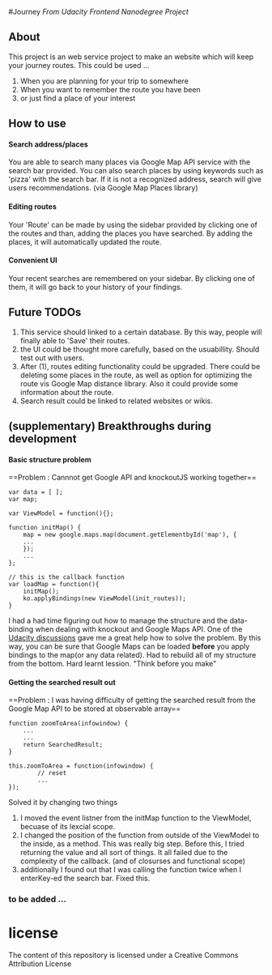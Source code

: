 #Journey
*From Udacity Frontend Nanodegree Project*

## About
This project is an web service project  to make an website which will keep your journey routes.
This could be used ...
1. When you are planning for your trip to somewhere
2. When you want to remember the route you have been
3. or just find a place of your interest

## How to use

#### Search address/places
You are able to search many places via Google Map API service with the search bar provided.
You can also search places by using keywords such as 'pizza'  with the search bar.
If it is not a recognized address, search will give users recommendations. (via Google Map Places library)

#### Editing routes
Your 'Route' can be made by using the sidebar provided by clicking one of the routes and than, adding the places you have searched. By adding the places, it will automatically updated the route.

#### Convenient UI
Your recent searches are remembered on your sidebar. By clicking one of them, it will go back to your history of your findings.

## Future TODOs
1. This service should  linked to a certain database. By this way, people will finally able to 'Save' their routes.
2. the UI could be thought more carefully, based on the usuabillity. Should test out with users.
3. After (1), routes editing functionality could be upgraded. There could be deleting some places in the route, as well as option for optimizing the route vis Google Map distance library. Also it could provide some information about the route.
4. Search result could be linked to related websites or wikis.

## (supplementary) Breakthroughs during development

#### Basic structure problem
==Problem : Cannnot get Google API and knockoutJS working together==
```
var data = [ ];
var map;

var ViewModel = function(){};

function initMap() {
	map = new google.maps.map(document.getElementbyId('map'), {
    ...
    });
    ...
};

// this is the callback function
var loadMap = function(){
	initMap();
    ko.applyBindings(new ViewModel(init_routes));
}
```

I had a had time figuring out how to manage the structure and the data-binding when dealing with knockout and Google Maps API. One of the [Udacity discussions](https://discussions.udacity.com/t/fighting-a-knockout-vs-google-maps-brick-wall/164367/4) gave me a great help how to solve the problem.
By this way, you can be sure that Google Maps can be loaded **before** you apply bindings to the map(or any data related).
Had to rebuild all of my structure from the bottom. Hard learnt lession. "Think before you make"


#### Getting the searched result out
==Problem : I was having difficulty of getting the searched result from the Google Map API to be stored at observable array== 
```
function zoomToArea(infowindow) {
	...
    ...
    return SearchedResult;
}
```
```
this.zoomToArea = function(infowindow) {
		// reset
        ...
});
```
Solved it by changing two things
1. I moved the event listner from the initMap function to the ViewModel, becuase of its lexcial scope.
2. I changed the position of the function from outside of the ViewModel to the inside, as a method. This was really big step. Before this, I tried returning the value and all sort of things. It all failed due to the complexity of the callback. (and of closurses and functional scope)
3. additionally I found out that I was calling the function twice when I enterKey-ed the search bar. Fixed this.


### to be added ...

# license
The content of this repository is licensed under a Creative Commons Attribution License